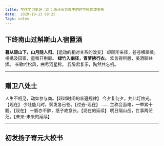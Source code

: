 ```yaml
---
title: 写作学习笔记（2）：唐诗三百首中的时空模式或变形
date:  2020-10-13 08:25
Tags: notes
---
```


## 下终南山过斛斯山人宿置酒
**暮从碧山下，山月随人归**。【运动的相对关系的改变】
却顾所来径，苍苍横翠微。
相携及田家，童稚开荆扉。
**绿竹入幽径，青萝拂行衣。**
欢言得所憩，美酒聊共挥。
长歌吟松风，曲尽河星稀。
我醉君复乐，陶然共忘机。

- - - - - 

## 赠卫八处士
人生不相见，动如参与商。【超越时间的普遍规律】
今夕复何夕，共此灯烛光。【现在】
少壮能几时，鬓发各已苍。【过去-现在】
……
主称会面难，一举累十觞。【现在】
十觞亦不醉，感子故意长。【现在的延续】
明日隔山岳，世事两茫茫。【未来-未来的延续】

- - - - - 

## 初发扬子寄元大校书